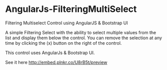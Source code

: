 # AngularJs-FilteringMultiSelect
Filtering Multiselect Control using AngularJS &amp; Bootstrap UI

A simple Filtering Select with the ability to select multiple values from the list and display them below the control.
You can remove the selection at any time by clicking the (x) button on the right of the control.

This control uses AngularJs & Bootstrap UI.

See it here http://embed.plnkr.co/U8rB5t/preview
